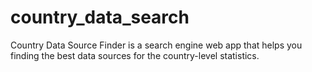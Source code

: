 # country_data_search
Country Data Source Finder is a search engine web app that helps you finding the best data sources for the country-level statistics.
